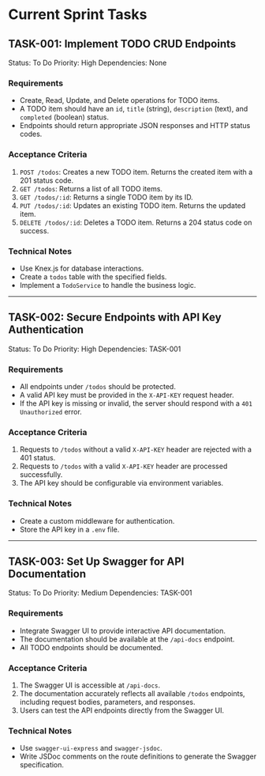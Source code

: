 # Current Sprint Tasks

## TASK-001: Implement TODO CRUD Endpoints
Status: To Do
Priority: High
Dependencies: None

### Requirements
- Create, Read, Update, and Delete operations for TODO items.
- A TODO item should have an `id`, `title` (string), `description` (text), and `completed` (boolean) status.
- Endpoints should return appropriate JSON responses and HTTP status codes.

### Acceptance Criteria
1. `POST /todos`: Creates a new TODO item. Returns the created item with a 201 status code.
2. `GET /todos`: Returns a list of all TODO items.
3. `GET /todos/:id`: Returns a single TODO item by its ID.
4. `PUT /todos/:id`: Updates an existing TODO item. Returns the updated item.
5. `DELETE /todos/:id`: Deletes a TODO item. Returns a 204 status code on success.

### Technical Notes
- Use Knex.js for database interactions.
- Create a `todos` table with the specified fields.
- Implement a `TodoService` to handle the business logic.

---

## TASK-002: Secure Endpoints with API Key Authentication
Status: To Do
Priority: High
Dependencies: TASK-001

### Requirements
- All endpoints under `/todos` should be protected.
- A valid API key must be provided in the `X-API-KEY` request header.
- If the API key is missing or invalid, the server should respond with a `401 Unauthorized` error.

### Acceptance Criteria
1. Requests to `/todos` without a valid `X-API-KEY` header are rejected with a 401 status.
2. Requests to `/todos` with a valid `X-API-KEY` header are processed successfully.
3. The API key should be configurable via environment variables.

### Technical Notes
- Create a custom middleware for authentication.
- Store the API key in a `.env` file.

---

## TASK-003: Set Up Swagger for API Documentation
Status: To Do
Priority: Medium
Dependencies: TASK-001

### Requirements
- Integrate Swagger UI to provide interactive API documentation.
- The documentation should be available at the `/api-docs` endpoint.
- All TODO endpoints should be documented.

### Acceptance Criteria
1. The Swagger UI is accessible at `/api-docs`.
2. The documentation accurately reflects all available `/todos` endpoints, including request bodies, parameters, and responses.
3. Users can test the API endpoints directly from the Swagger UI.

### Technical Notes
- Use `swagger-ui-express` and `swagger-jsdoc`.
- Write JSDoc comments on the route definitions to generate the Swagger specification. 
